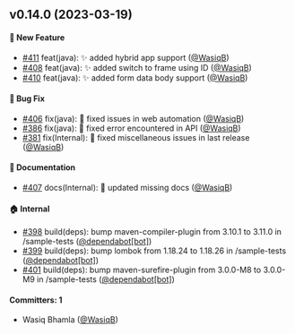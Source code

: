 
## v0.14.0 (2023-03-19)

#### :rocket: New Feature
* [#411](https://github.com/BoykaFramework/boyka-framework/pull/411) feat(java): :sparkles: added hybrid app support ([@WasiqB](https://github.com/WasiqB))
* [#408](https://github.com/BoykaFramework/boyka-framework/pull/408) feat(java): :sparkles: added switch to frame using ID ([@WasiqB](https://github.com/WasiqB))
* [#410](https://github.com/BoykaFramework/boyka-framework/pull/410) feat(java): :sparkles: added form data body support ([@WasiqB](https://github.com/WasiqB))

#### :bug: Bug Fix
* [#406](https://github.com/BoykaFramework/boyka-framework/pull/406) fix(java): :bug: fixed issues in web automation ([@WasiqB](https://github.com/WasiqB))
* [#386](https://github.com/BoykaFramework/boyka-framework/pull/386) fix(java): :bug: fixed error encountered in API ([@WasiqB](https://github.com/WasiqB))
* [#381](https://github.com/BoykaFramework/boyka-framework/pull/381) fix(Internal): :bug: fixed miscellaneous issues in last release ([@WasiqB](https://github.com/WasiqB))

#### :memo: Documentation
* [#407](https://github.com/BoykaFramework/boyka-framework/pull/407) docs(Internal): :memo: updated missing docs ([@WasiqB](https://github.com/WasiqB))

#### :house: Internal
* [#398](https://github.com/BoykaFramework/boyka-framework/pull/398) build(deps): bump maven-compiler-plugin from 3.10.1 to 3.11.0 in /sample-tests ([@dependabot[bot]](https://github.com/apps/dependabot))
* [#399](https://github.com/BoykaFramework/boyka-framework/pull/399) build(deps): bump lombok from 1.18.24 to 1.18.26 in /sample-tests ([@dependabot[bot]](https://github.com/apps/dependabot))
* [#401](https://github.com/BoykaFramework/boyka-framework/pull/401) build(deps): bump maven-surefire-plugin from 3.0.0-M8 to 3.0.0-M9 in /sample-tests ([@dependabot[bot]](https://github.com/apps/dependabot))

#### Committers: 1
- Wasiq Bhamla ([@WasiqB](https://github.com/WasiqB))
